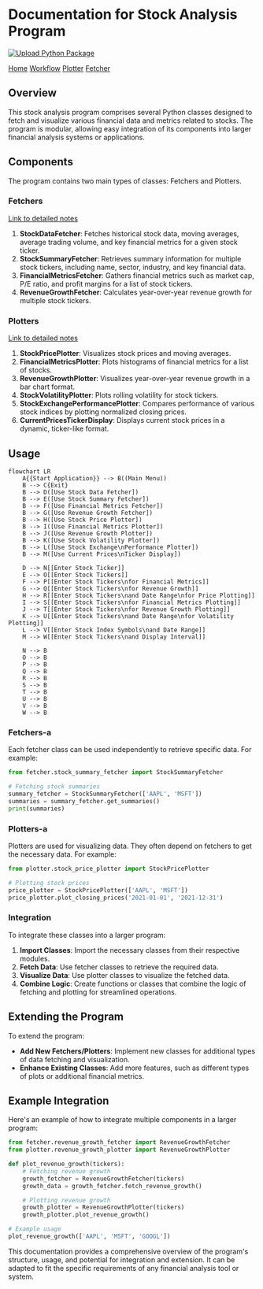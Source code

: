 # Documentation for Stock Analysis Program

[![Upload Python Package](https://github.com/Visionary-Code-Works/stock-analysis-program/actions/workflows/python_publish.yml/badge.svg)](https://github.com/Visionary-Code-Works/stock-analysis-program/actions/workflows/python_publish.yml)

[Home](../README.md)
[Workflow](./Workflow.md)
[Plotter](./Plotter.md)
[Fetcher](./Fetcher.md)

## Overview

This stock analysis program comprises several Python classes designed to fetch and visualize various financial data and metrics related to stocks. The program is modular, allowing easy integration of its components into larger financial analysis systems or applications.

## Components

The program contains two main types of classes: Fetchers and Plotters.

### Fetchers

[Link to detailed notes](./Fetcher.md)

1. **StockDataFetcher**: Fetches historical stock data, moving averages, average trading volume, and key financial metrics for a given stock ticker.
2. **StockSummaryFetcher**: Retrieves summary information for multiple stock tickers, including name, sector, industry, and key financial data.
3. **FinancialMetricsFetcher**: Gathers financial metrics such as market cap, P/E ratio, and profit margins for a list of stock tickers.
4. **RevenueGrowthFetcher**: Calculates year-over-year revenue growth for multiple stock tickers.

### Plotters

[Link to detailed notes](./Plotter.md)

1. **StockPricePlotter**: Visualizes stock prices and moving averages.
2. **FinancialMetricsPlotter**: Plots histograms of financial metrics for a list of stocks.
3. **RevenueGrowthPlotter**: Visualizes year-over-year revenue growth in a bar chart format.
4. **StockVolatilityPlotter**: Plots rolling volatility for stock tickers.
5. **StockExchangePerformancePlotter**: Compares performance of various stock indices by plotting normalized closing prices.
6. **CurrentPricesTickerDisplay**: Displays current stock prices in a dynamic, ticker-like format.

## Usage

```mermaid
flowchart LR
    A{{Start Application}} --> B((Main Menu))
    B --> C{Exit}
    B --> D([Use Stock Data Fetcher])
    B --> E([Use Stock Summary Fetcher])
    B --> F([Use Financial Metrics Fetcher])
    B --> G([Use Revenue Growth Fetcher])
    B --> H([Use Stock Price Plotter])
    B --> I([Use Financial Metrics Plotter])
    B --> J([Use Revenue Growth Plotter])
    B --> K([Use Stock Volatility Plotter])
    B --> L([Use Stock Exchange\nPerformance Plotter])
    B --> M([Use Current Prices\nTicker Display])

    D --> N[[Enter Stock Ticker]]
    E --> O[[Enter Stock Tickers]]
    F --> P[[Enter Stock Tickers\nfor Financial Metrics]]
    G --> Q[[Enter Stock Tickers\nfor Revenue Growth]]
    H --> R[[Enter Stock Tickers\nand Date Range\nfor Price Plotting]]
    I --> S[[Enter Stock Tickers\nfor Financial Metrics Plotting]]
    J --> T[[Enter Stock Tickers\nfor Revenue Growth Plotting]]
    K --> U[[Enter Stock Tickers\nand Date Range\nfor Volatility Plotting]]
    L --> V[[Enter Stock Index Symbols\nand Date Range]]
    M --> W[[Enter Stock Tickers\nand Display Interval]]

    N --> B
    O --> B
    P --> B
    Q --> B
    R --> B
    S --> B
    T --> B
    U --> B
    V --> B
    W --> B
```

### Fetchers-a

Each fetcher class can be used independently to retrieve specific data. For example:

```python
from fetcher.stock_summary_fetcher import StockSummaryFetcher

# Fetching stock summaries
summary_fetcher = StockSummaryFetcher(['AAPL', 'MSFT'])
summaries = summary_fetcher.get_summaries()
print(summaries)
```

### Plotters-a

Plotters are used for visualizing data. They often depend on fetchers to get the necessary data. For example:

```python
from plotter.stock_price_plotter import StockPricePlotter

# Plotting stock prices
price_plotter = StockPricePlotter(['AAPL', 'MSFT'])
price_plotter.plot_closing_prices('2021-01-01', '2021-12-31')
```

### Integration

To integrate these classes into a larger program:

1. **Import Classes**: Import the necessary classes from their respective modules.
2. **Fetch Data**: Use fetcher classes to retrieve the required data.
3. **Visualize Data**: Use plotter classes to visualize the fetched data.
4. **Combine Logic**: Create functions or classes that combine the logic of fetching and plotting for streamlined operations.

## Extending the Program

To extend the program:

- **Add New Fetchers/Plotters**: Implement new classes for additional types of data fetching and visualization.
- **Enhance Existing Classes**: Add more features, such as different types of plots or additional financial metrics.

## Example Integration

Here's an example of how to integrate multiple components in a larger program:

```python
from fetcher.revenue_growth_fetcher import RevenueGrowthFetcher
from plotter.revenue_growth_plotter import RevenueGrowthPlotter

def plot_revenue_growth(tickers):
    # Fetching revenue growth
    growth_fetcher = RevenueGrowthFetcher(tickers)
    growth_data = growth_fetcher.fetch_revenue_growth()

    # Plotting revenue growth
    growth_plotter = RevenueGrowthPlotter(tickers)
    growth_plotter.plot_revenue_growth()

# Example usage
plot_revenue_growth(['AAPL', 'MSFT', 'GOOGL'])
```

This documentation provides a comprehensive overview of the program's structure, usage, and potential for integration and extension. It can be adapted to fit the specific requirements of any financial analysis tool or system.
